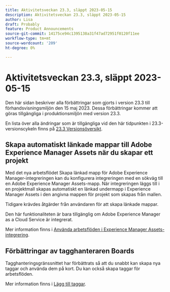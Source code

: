 ```yaml
---
title: Aktivitetsveckan 23.3, släppt 2023-05-15
description: Aktivitetsveckan 23.3, släppt 2023-05-15
author: Lisa
draft: Probably
feature: Product Announcements
source-git-commit: 14175ce94c1395138a31f47ad72951f0120f11ee
workflow-type: tm+mt
source-wordcount: '209'
ht-degree: 0%

---
```


# Aktivitetsveckan 23.3, släppt 2023-05-15

Den här sidan beskriver alla förbättringar som gjorts i version 23.3 till förhandsvisningsmiljön den 15 maj 2023. Dessa förbättringar kommer att göras tillgängliga i produktionsmiljön med version 23.3.

En lista över alla ändringar som är tillgängliga vid den här tidpunkten i 23.3-versionscykeln finns på [23.3 Versionsöversikt](/help/quicksilver/product-announcements/product-releases/23.3-release-activity/23-3-release-overview.md).

## Skapa automatiskt länkade mappar till Adobe Experience Manager Assets när du skapar ett projekt

Med det nya arbetsflödet Skapa länkad mapp för Adobe Experience Manager-integreringen kan du konfigurera integreringen med en sökväg till en Adobe Experience Manager Assets-mapp. När integreringen läggs till i en projektmall skapas automatiskt en länkad undermapp i Experience Manager Assets i den angivna mappen för projekt som skapas från mallen.

Tidigare krävdes åtgärder från användaren för att skapa länkade mappar.

Den här funktionaliteten är bara tillgänglig om Adobe Experience Manager as a Cloud Service är integrerat.

Mer information finns i [Använda arbetsflöden i Experience Manager Assets-integrering](/help/quicksilver/documents/adobe-workfront-for-experience-manager-assets-essentials/use-aem-workflows.md).

## Förbättringar av tagghanteraren Boards

Tagghanteringsgränssnittet har förbättrats så att du snabbt kan skapa nya taggar och använda dem på kort. Du kan också skapa taggar för arbetsflöden.

Mer information finns i [Lägg till taggar](/help/quicksilver/agile/get-started-with-boards/add-tags.md).
